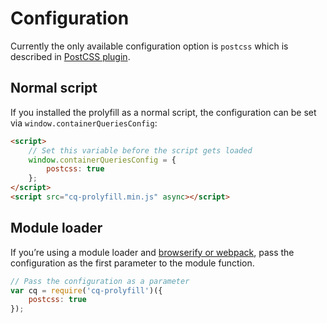 # Configuration

Currently the only available configuration option is `postcss` which is described in [PostCSS plugin](postcss.md).

## Normal script

If you installed the prolyfill as a normal script, the configuration can be set via `window.containerQueriesConfig`:

```html
<script>
	// Set this variable before the script gets loaded
	window.containerQueriesConfig = {
		postcss: true
	};
</script>
<script src="cq-prolyfill.min.js" async></script>
```

## Module loader

If you’re using a module loader and [browserify or webpack](browserify.md), pass the configuration as the first parameter to the module function.

```js
// Pass the configuration as a parameter
var cq = require('cq-prolyfill')({
	postcss: true
});
```
